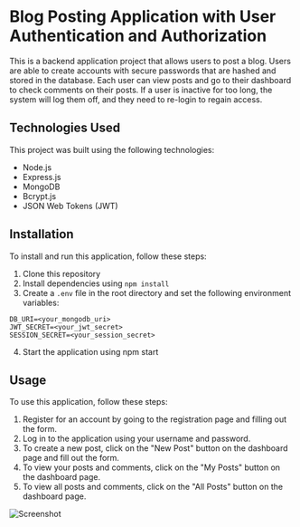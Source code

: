 # Blog Posting Application with User Authentication and Authorization

This is a backend application project that allows users to post a blog. Users are able to create accounts with secure passwords that are hashed and stored in the database. Each user can view posts and go to their dashboard to check comments on their posts. If a user is inactive for too long, the system will log them off, and they need to re-login to regain access.

## Technologies Used

This project was built using the following technologies:

- Node.js
- Express.js
- MongoDB
- Bcrypt.js
- JSON Web Tokens (JWT)

## Installation

To install and run this application, follow these steps:

1. Clone this repository
2. Install dependencies using `npm install`
3. Create a `.env` file in the root directory and set the following environment variables:

`DB_URI=<your_mongodb_uri>` <br/>
`JWT_SECRET=<your_jwt_secret>` <br/>
`SESSION_SECRET=<your_session_secret>`

4. Start the application using npm start

## Usage

To use this application, follow these steps:

1. Register for an account by going to the registration page and filling out the form.
2. Log in to the application using your username and password.
3. To create a new post, click on the "New Post" button on the dashboard page and fill out the form.
4. To view your posts and comments, click on the "My Posts" button on the dashboard page.
5. To view all posts and comments, click on the "All Posts" button on the dashboard page.

![Screenshot]()
